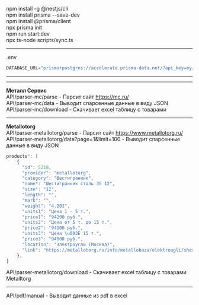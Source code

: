 
npm install -g @nestjs/cli  
npm install prisma --save-dev  
npm install @prisma/client  
npx prisma init  
npm run start:dev  
npx ts-node scripts/sync.ts  

---
.env  
```js
DATABASE_URL="prisma+postgres://accelerate.prisma-data.net/?api_key=eyJhbGciOiJIUzI1NiIsInR5cCI6IkpXVCJ9.eyJqd3RfaWQiOjEsInNlY3VyZV9rZXkiOiJza19fMDFLd2tLY2FPdkxOTzVRRENNOVEiLCJhcGlfa2V5IjoiMDFLMDU0VDBYNE5SUlJSSkNZUEg5RDFBRTQiLCJ0ZW5hbnRfaWQiOiIzNmQzNjlhYjQ2YTgzNjYwNzQxNDEwZGZhMmEzMDI5MzMzN2YwMDc5MjM2ZjYwMjNjNmQwNDNmN2NhNmFkZTA5IiwiaW50ZXJuYWxfc2VjcmV0IjoiMGJiNGYyMzEtZGQ1NC00MzhiLTg4NDgtN2U4ZTQ3MDg0YTJlIn0.7XrS0p-H2B8vlT8SROh-lBzHd46oUhIZIJ7tYnOMmeg"
```
---

---  
**Металл Сервис**  
API/parser-mc/parse - Парсит сайт https://mc.ru/  
API/parser-mc/data - Выводит спарсенные данные в виду JSON  
API/parser-mc/download - Скачивает excel таблицу с товарами  

---  
**Metallotorg**  
API/parser-metallotorg/parse - Парсит сайт https://www.metallotorg.ru/  
API/parser-metallotorg/data?page=1&limit=100 - Выводит спарсенные данные в виду JSON  
```ts
products": [  
    {  
      "id": 5218,  
      "provider": "metallotorg",  
      "category": "Шестигранник",  
      "name": "Шестигранник сталь 35 12",  
      "size": "12",  
      "length": "",  
      "mark": "",  
      "weight": "4.201",  
      "units1": "Цена 1 - 5 т.",  
      "price1": "94200 руб.",  
      "units2": "Цена от 5 т. до 15 т.",  
      "price2": "94100 руб.",  
      "units3": "Цена \u003E 15 т.",  
      "price3": "94000 руб.",  
      "location": "Электроугли (Москва)",  
      "link": "https://metallotorg.ru/info/metallobaza/elektrougli/shestigrannik/shestigrannik-st35/rzm-12/vs-4-201/"  
    }, 
]
```  
API/parser-metallotorg/download - Скачивает excel таблицу с товарами Metalltorg  

---  
API/pdf/manual - Выводит данные из pdf в excel
